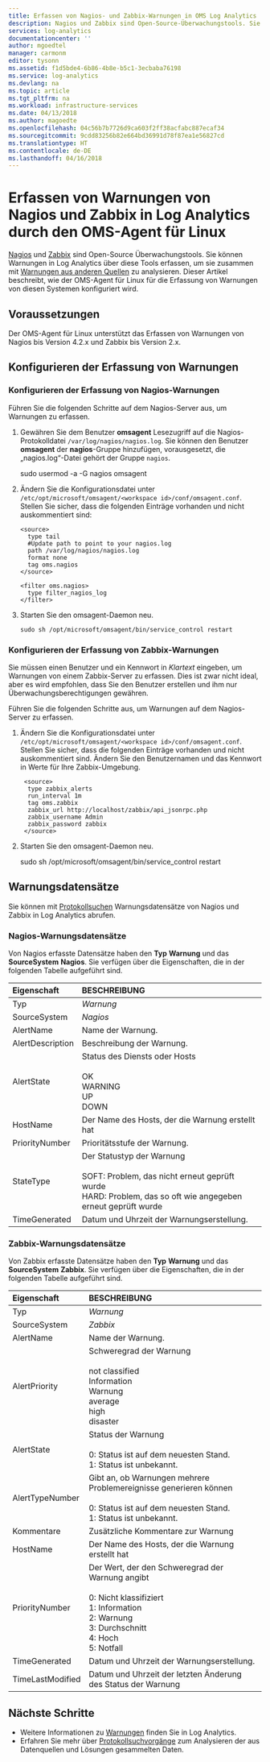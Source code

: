 ```yaml
---
title: Erfassen von Nagios- und Zabbix-Warnungen in OMS Log Analytics | Microsoft-Dokumentation
description: Nagios und Zabbix sind Open-Source-Überwachungstools. Sie können Warnungen von diesen Tools in Log Analytics erfassen, um diese zusammen mit Warnungen aus anderen Quellen zu analysieren.  Dieser Artikel beschreibt, wie der OMS-Agent für Linux für die Erfassung von Warnungen von diesen Systemen konfiguriert wird.
services: log-analytics
documentationcenter: ''
author: mgoedtel
manager: carmonm
editor: tysonn
ms.assetid: f1d5bde4-6b86-4b8e-b5c1-3ecbaba76198
ms.service: log-analytics
ms.devlang: na
ms.topic: article
ms.tgt_pltfrm: na
ms.workload: infrastructure-services
ms.date: 04/13/2018
ms.author: magoedte
ms.openlocfilehash: 04c56b7b7726d9ca603f2ff38acfabc887ecaf34
ms.sourcegitcommit: 9cdd83256b82e664bd36991d78f87ea1e56827cd
ms.translationtype: HT
ms.contentlocale: de-DE
ms.lasthandoff: 04/16/2018
---
```

# <a name="collect-alerts-from-nagios-and-zabbix-in-log-analytics-from-oms-agent-for-linux"></a>Erfassen von Warnungen von Nagios und Zabbix in Log Analytics durch den OMS-Agent für Linux 
[Nagios](https://www.nagios.org/) und [Zabbix](http://www.zabbix.com/) sind Open-Source Überwachungstools. Sie können Warnungen in Log Analytics über diese Tools erfassen, um sie zusammen mit [Warnungen aus anderen Quellen](log-analytics-alerts.md) zu analysieren.  Dieser Artikel beschreibt, wie der OMS-Agent für Linux für die Erfassung von Warnungen von diesen Systemen konfiguriert wird.
 
## <a name="prerequisites"></a>Voraussetzungen
Der OMS-Agent für Linux unterstützt das Erfassen von Warnungen von Nagios bis Version 4.2.x und Zabbix bis Version 2.x.

## <a name="configure-alert-collection"></a>Konfigurieren der Erfassung von Warnungen

### <a name="configuring-nagios-alert-collection"></a>Konfigurieren der Erfassung von Nagios-Warnungen
Führen Sie die folgenden Schritte auf dem Nagios-Server aus, um Warnungen zu erfassen.

1. Gewähren Sie dem Benutzer **omsagent** Lesezugriff auf die Nagios-Protokolldatei `/var/log/nagios/nagios.log`. Sie können den Benutzer **omsagent** der **nagios**-Gruppe hinzufügen, vorausgesetzt, die „nagios.log“-Datei gehört der Gruppe `nagios`. 

    sudo usermod -a -G nagios omsagent

2.  Ändern Sie die Konfigurationsdatei unter `/etc/opt/microsoft/omsagent/<workspace id>/conf/omsagent.conf`. Stellen Sie sicher, dass die folgenden Einträge vorhanden und nicht auskommentiert sind:  

        <source>  
          type tail  
          #Update path to point to your nagios.log  
          path /var/log/nagios/nagios.log  
          format none  
          tag oms.nagios  
        </source>  
      
        <filter oms.nagios>  
          type filter_nagios_log  
        </filter>  

3. Starten Sie den omsagent-Daemon neu.

    ```
    sudo sh /opt/microsoft/omsagent/bin/service_control restart
    ```

### <a name="configuring-zabbix-alert-collection"></a>Konfigurieren der Erfassung von Zabbix-Warnungen
Sie müssen einen Benutzer und ein Kennwort in *Klartext* eingeben, um Warnungen von einem Zabbix-Server zu erfassen.  Dies ist zwar nicht ideal, aber es wird empfohlen, dass Sie den Benutzer erstellen und ihm nur Überwachungsberechtigungen gewähren.

Führen Sie die folgenden Schritte aus, um Warnungen auf dem Nagios-Server zu erfassen.

1. Ändern Sie die Konfigurationsdatei unter `/etc/opt/microsoft/omsagent/<workspace id>/conf/omsagent.conf`. Stellen Sie sicher, dass die folgenden Einträge vorhanden und nicht auskommentiert sind.  Ändern Sie den Benutzernamen und das Kennwort in Werte für Ihre Zabbix-Umgebung.

        <source>
         type zabbix_alerts
         run_interval 1m
         tag oms.zabbix
         zabbix_url http://localhost/zabbix/api_jsonrpc.php
         zabbix_username Admin
         zabbix_password zabbix
        </source>

2. Starten Sie den omsagent-Daemon neu.

    sudo sh /opt/microsoft/omsagent/bin/service_control restart


## <a name="alert-records"></a>Warnungsdatensätze
Sie können mit [Protokollsuchen](log-analytics-log-searches.md) Warnungsdatensätze von Nagios und Zabbix in Log Analytics abrufen.

### <a name="nagios-alert-records"></a>Nagios-Warnungsdatensätze

Von Nagios erfasste Datensätze haben den **Typ** **Warnung** und das **SourceSystem** **Nagios**.  Sie verfügen über die Eigenschaften, die in der folgenden Tabelle aufgeführt sind.

| Eigenschaft | BESCHREIBUNG |
|:--- |:--- |
| Typ |*Warnung* |
| SourceSystem |*Nagios* |
| AlertName |Name der Warnung. |
| AlertDescription | Beschreibung der Warnung. |
| AlertState | Status des Diensts oder Hosts<br><br>OK<br>WARNING<br>UP<br>DOWN |
| HostName | Der Name des Hosts, der die Warnung erstellt hat |
| PriorityNumber | Prioritätsstufe der Warnung. |
| StateType | Der Statustyp der Warnung<br><br>SOFT: Problem, das nicht erneut geprüft wurde<br>HARD: Problem, das so oft wie angegeben erneut geprüft wurde  |
| TimeGenerated |Datum und Uhrzeit der Warnungserstellung. |


### <a name="zabbix-alert-records"></a>Zabbix-Warnungsdatensätze
Von Zabbix erfasste Datensätze haben den **Typ** **Warnung** und das **SourceSystem** **Zabbix**.  Sie verfügen über die Eigenschaften, die in der folgenden Tabelle aufgeführt sind.

| Eigenschaft | BESCHREIBUNG |
|:--- |:--- |
| Typ |*Warnung* |
| SourceSystem |*Zabbix* |
| AlertName | Name der Warnung. |
| AlertPriority | Schweregrad der Warnung<br><br>not classified<br>Information<br>Warnung<br>average<br>high<br>disaster  |
| AlertState | Status der Warnung<br><br>0: Status ist auf dem neuesten Stand.<br>1: Status ist unbekannt.  |
| AlertTypeNumber | Gibt an, ob Warnungen mehrere Problemereignisse generieren können<br><br>0: Status ist auf dem neuesten Stand.<br>1: Status ist unbekannt.    |
| Kommentare | Zusätzliche Kommentare zur Warnung |
| HostName | Der Name des Hosts, der die Warnung erstellt hat |
| PriorityNumber | Der Wert, der den Schweregrad der Warnung angibt<br><br>0: Nicht klassifiziert<br>1: Information<br>2: Warnung<br>3: Durchschnitt<br>4: Hoch<br>5: Notfall |
| TimeGenerated |Datum und Uhrzeit der Warnungserstellung. |
| TimeLastModified |Datum und Uhrzeit der letzten Änderung des Status der Warnung |


## <a name="next-steps"></a>Nächste Schritte
* Weitere Informationen zu [Warnungen](log-analytics-alerts.md) finden Sie in Log Analytics.
* Erfahren Sie mehr über [Protokollsuchvorgänge](log-analytics-log-searches.md) zum Analysieren der aus Datenquellen und Lösungen gesammelten Daten. 
